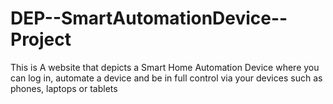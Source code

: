 # DEP--SmartAutomationDevice--Project
This is A website that depicts a Smart Home Automation Device where you can log in, automate a device and be in full control via your devices such as phones, laptops or tablets
